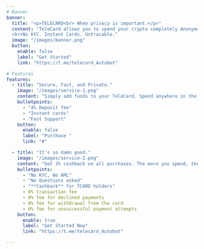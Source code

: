 ```yaml
---
# Banner
banner:
  title: "<p>TELECARD<br> When privacy is important.</p>"
  content: "TeleCard allows you to spend your crypto completely Anonymous 🎭.  
  <br>No KYC. Instant Cards. Untracable."
  image: "/images/banner.png"
  button:
    enable: false
    label: "Get Started"
    link: "https://t.me/telecard_Autobot"

# Features
features:
  - title: "Secure, Fast, and Private."
    image: "/images/service-1.png"
    content: "Simply add funds to your TeleCard. Spend anywhere in the world. It's the quickest and the most discreet way to spend your crypto assets. No hidden costs. No surprises."
    bulletpoints:
      - "4% Deposit fee"
      - "Instant cards"
      - "Fast Support"
    button:
      enable: false
      label: "Purchase "
      link: "#"

  - title: "It's so damn good."
    image: "/images/service-2.png"
    content: "Get 3% cashback on all purchases. The more you spend, the more you earn. It's that simple. No hidden costs. No surprises."
    bulletpoints:
      - "No KYC, No AML"
      - "No Questions asked"
      - "**Cashback** for TCARD holders"
      - 0% transaction fee
      - 0% fee for declined payments
      - 0% fee for withdrawal from the card
      - 0% fee for unsuccessful payment attempts
    button:
      enable: true
      label: "Get Started Now"
      link: "https://t.me/telecard_Autobot"

---
```

